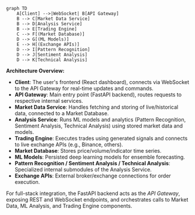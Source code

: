 ```mermaid
graph TD
    A[Client] -->|WebSocket| B[API Gateway]
    B --> C[Market Data Service]
    B --> D[Analysis Service]
    B --> E[Trading Engine]
    C --> F[(Market Database)]
    D --> G[(ML Models)]
    E --> H[(Exchange APIs)]
    D --> I[Pattern Recognition]
    D --> J[Sentiment Analysis]
    D --> K[Technical Analysis]
```

**Architecture Overview:**

- **Client**: The user's frontend (React dashboard), connects via WebSocket to the API Gateway for real-time updates and commands.
- **API Gateway**: Main entry point (FastAPI backend), routes requests to respective internal services.
- **Market Data Service**: Handles fetching and storing of live/historical data, connected to a Market Database.
- **Analysis Service**: Runs ML models and analytics (Pattern Recognition, Sentiment Analysis, Technical Analysis) using stored market data and models.
- **Trading Engine**: Executes trades using generated signals and connects to live exchange APIs (e.g., Binance, others).
- **Market Database**: Stores price/volume/indicator time series.
- **ML Models**: Persisted deep learning models for ensemble forecasting.
- **Pattern Recognition / Sentiment Analysis / Technical Analysis**: Specialized internal submodules of the Analysis Service.
- **Exchange APIs**: External broker/exchange connections for order execution.

For full-stack integration, the FastAPI backend acts as the *API Gateway*, exposing REST and WebSocket endpoints, and orchestrates calls to Market Data, ML Analysis, and Trading Engine components.